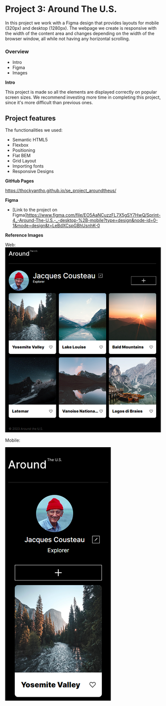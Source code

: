# Project 3: Around The U.S.

In this project we work with a Figma design that provides layouts for mobile (320px) and desktop (1280px). The webpage we create is responsive with the width of the content area and changes depending on the width of the browser window, all while not having any horizontal scrolling.

### Overview

- Intro
- Figma
- Images

**Intro**

This project is made so all the elements are displayed correctly on popular screen sizes. We recommend investing more time in completing this project, since it's more difficult than previous ones.

## Project features

The functionalities we used:

- Semantic HTML5
- Flexbox
- Positioning
- Flat BEM
- Grid Layout
- Importing fonts
- Responsive Designs

**GitHub Pages**

https://thockyantho.github.io/se_project_aroundtheus/

**Figma**

- [Link to the project on Figma]https://www.figma.com/file/EO5AaNCuzzFL7X5gSY7HwQ/Sprint-4_-Around-The-U.S.-_-desktop-%2B-mobile?type=design&node-id=0-1&mode=design&t=LeBdXCspGBhUsnhK-0

**Reference Images**

Web:
![Web Layout](images/Web.png)

Mobile:

![Mobile Lyout](images/Mobile.png)
